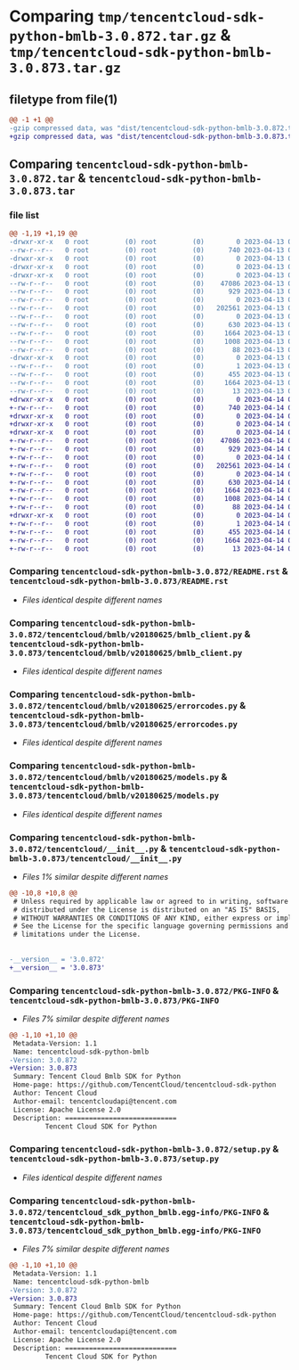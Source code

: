 # Comparing `tmp/tencentcloud-sdk-python-bmlb-3.0.872.tar.gz` & `tmp/tencentcloud-sdk-python-bmlb-3.0.873.tar.gz`

## filetype from file(1)

```diff
@@ -1 +1 @@
-gzip compressed data, was "dist/tencentcloud-sdk-python-bmlb-3.0.872.tar", last modified: Thu Apr 13 00:21:56 2023, max compression
+gzip compressed data, was "dist/tencentcloud-sdk-python-bmlb-3.0.873.tar", last modified: Fri Apr 14 00:20:25 2023, max compression
```

## Comparing `tencentcloud-sdk-python-bmlb-3.0.872.tar` & `tencentcloud-sdk-python-bmlb-3.0.873.tar`

### file list

```diff
@@ -1,19 +1,19 @@
-drwxr-xr-x   0 root         (0) root         (0)        0 2023-04-13 00:21:56.000000 tencentcloud-sdk-python-bmlb-3.0.872/
--rw-r--r--   0 root         (0) root         (0)      740 2023-04-13 00:21:55.000000 tencentcloud-sdk-python-bmlb-3.0.872/README.rst
-drwxr-xr-x   0 root         (0) root         (0)        0 2023-04-13 00:21:56.000000 tencentcloud-sdk-python-bmlb-3.0.872/tencentcloud/
-drwxr-xr-x   0 root         (0) root         (0)        0 2023-04-13 00:21:56.000000 tencentcloud-sdk-python-bmlb-3.0.872/tencentcloud/bmlb/
-drwxr-xr-x   0 root         (0) root         (0)        0 2023-04-13 00:21:56.000000 tencentcloud-sdk-python-bmlb-3.0.872/tencentcloud/bmlb/v20180625/
--rw-r--r--   0 root         (0) root         (0)    47086 2023-04-13 00:21:55.000000 tencentcloud-sdk-python-bmlb-3.0.872/tencentcloud/bmlb/v20180625/bmlb_client.py
--rw-r--r--   0 root         (0) root         (0)      929 2023-04-13 00:21:55.000000 tencentcloud-sdk-python-bmlb-3.0.872/tencentcloud/bmlb/v20180625/errorcodes.py
--rw-r--r--   0 root         (0) root         (0)        0 2023-04-13 00:21:55.000000 tencentcloud-sdk-python-bmlb-3.0.872/tencentcloud/bmlb/v20180625/__init__.py
--rw-r--r--   0 root         (0) root         (0)   202561 2023-04-13 00:21:55.000000 tencentcloud-sdk-python-bmlb-3.0.872/tencentcloud/bmlb/v20180625/models.py
--rw-r--r--   0 root         (0) root         (0)        0 2023-04-13 00:21:55.000000 tencentcloud-sdk-python-bmlb-3.0.872/tencentcloud/bmlb/__init__.py
--rw-r--r--   0 root         (0) root         (0)      630 2023-04-13 00:21:55.000000 tencentcloud-sdk-python-bmlb-3.0.872/tencentcloud/__init__.py
--rw-r--r--   0 root         (0) root         (0)     1664 2023-04-13 00:21:56.000000 tencentcloud-sdk-python-bmlb-3.0.872/PKG-INFO
--rw-r--r--   0 root         (0) root         (0)     1008 2023-04-13 00:21:55.000000 tencentcloud-sdk-python-bmlb-3.0.872/setup.py
--rw-r--r--   0 root         (0) root         (0)       88 2023-04-13 00:21:56.000000 tencentcloud-sdk-python-bmlb-3.0.872/setup.cfg
-drwxr-xr-x   0 root         (0) root         (0)        0 2023-04-13 00:21:56.000000 tencentcloud-sdk-python-bmlb-3.0.872/tencentcloud_sdk_python_bmlb.egg-info/
--rw-r--r--   0 root         (0) root         (0)        1 2023-04-13 00:21:56.000000 tencentcloud-sdk-python-bmlb-3.0.872/tencentcloud_sdk_python_bmlb.egg-info/dependency_links.txt
--rw-r--r--   0 root         (0) root         (0)      455 2023-04-13 00:21:56.000000 tencentcloud-sdk-python-bmlb-3.0.872/tencentcloud_sdk_python_bmlb.egg-info/SOURCES.txt
--rw-r--r--   0 root         (0) root         (0)     1664 2023-04-13 00:21:56.000000 tencentcloud-sdk-python-bmlb-3.0.872/tencentcloud_sdk_python_bmlb.egg-info/PKG-INFO
--rw-r--r--   0 root         (0) root         (0)       13 2023-04-13 00:21:56.000000 tencentcloud-sdk-python-bmlb-3.0.872/tencentcloud_sdk_python_bmlb.egg-info/top_level.txt
+drwxr-xr-x   0 root         (0) root         (0)        0 2023-04-14 00:20:25.000000 tencentcloud-sdk-python-bmlb-3.0.873/
+-rw-r--r--   0 root         (0) root         (0)      740 2023-04-14 00:20:25.000000 tencentcloud-sdk-python-bmlb-3.0.873/README.rst
+drwxr-xr-x   0 root         (0) root         (0)        0 2023-04-14 00:20:25.000000 tencentcloud-sdk-python-bmlb-3.0.873/tencentcloud/
+drwxr-xr-x   0 root         (0) root         (0)        0 2023-04-14 00:20:25.000000 tencentcloud-sdk-python-bmlb-3.0.873/tencentcloud/bmlb/
+drwxr-xr-x   0 root         (0) root         (0)        0 2023-04-14 00:20:25.000000 tencentcloud-sdk-python-bmlb-3.0.873/tencentcloud/bmlb/v20180625/
+-rw-r--r--   0 root         (0) root         (0)    47086 2023-04-14 00:20:25.000000 tencentcloud-sdk-python-bmlb-3.0.873/tencentcloud/bmlb/v20180625/bmlb_client.py
+-rw-r--r--   0 root         (0) root         (0)      929 2023-04-14 00:20:25.000000 tencentcloud-sdk-python-bmlb-3.0.873/tencentcloud/bmlb/v20180625/errorcodes.py
+-rw-r--r--   0 root         (0) root         (0)        0 2023-04-14 00:20:25.000000 tencentcloud-sdk-python-bmlb-3.0.873/tencentcloud/bmlb/v20180625/__init__.py
+-rw-r--r--   0 root         (0) root         (0)   202561 2023-04-14 00:20:25.000000 tencentcloud-sdk-python-bmlb-3.0.873/tencentcloud/bmlb/v20180625/models.py
+-rw-r--r--   0 root         (0) root         (0)        0 2023-04-14 00:20:25.000000 tencentcloud-sdk-python-bmlb-3.0.873/tencentcloud/bmlb/__init__.py
+-rw-r--r--   0 root         (0) root         (0)      630 2023-04-14 00:20:25.000000 tencentcloud-sdk-python-bmlb-3.0.873/tencentcloud/__init__.py
+-rw-r--r--   0 root         (0) root         (0)     1664 2023-04-14 00:20:25.000000 tencentcloud-sdk-python-bmlb-3.0.873/PKG-INFO
+-rw-r--r--   0 root         (0) root         (0)     1008 2023-04-14 00:20:25.000000 tencentcloud-sdk-python-bmlb-3.0.873/setup.py
+-rw-r--r--   0 root         (0) root         (0)       88 2023-04-14 00:20:25.000000 tencentcloud-sdk-python-bmlb-3.0.873/setup.cfg
+drwxr-xr-x   0 root         (0) root         (0)        0 2023-04-14 00:20:25.000000 tencentcloud-sdk-python-bmlb-3.0.873/tencentcloud_sdk_python_bmlb.egg-info/
+-rw-r--r--   0 root         (0) root         (0)        1 2023-04-14 00:20:25.000000 tencentcloud-sdk-python-bmlb-3.0.873/tencentcloud_sdk_python_bmlb.egg-info/dependency_links.txt
+-rw-r--r--   0 root         (0) root         (0)      455 2023-04-14 00:20:25.000000 tencentcloud-sdk-python-bmlb-3.0.873/tencentcloud_sdk_python_bmlb.egg-info/SOURCES.txt
+-rw-r--r--   0 root         (0) root         (0)     1664 2023-04-14 00:20:25.000000 tencentcloud-sdk-python-bmlb-3.0.873/tencentcloud_sdk_python_bmlb.egg-info/PKG-INFO
+-rw-r--r--   0 root         (0) root         (0)       13 2023-04-14 00:20:25.000000 tencentcloud-sdk-python-bmlb-3.0.873/tencentcloud_sdk_python_bmlb.egg-info/top_level.txt
```

### Comparing `tencentcloud-sdk-python-bmlb-3.0.872/README.rst` & `tencentcloud-sdk-python-bmlb-3.0.873/README.rst`

 * *Files identical despite different names*

### Comparing `tencentcloud-sdk-python-bmlb-3.0.872/tencentcloud/bmlb/v20180625/bmlb_client.py` & `tencentcloud-sdk-python-bmlb-3.0.873/tencentcloud/bmlb/v20180625/bmlb_client.py`

 * *Files identical despite different names*

### Comparing `tencentcloud-sdk-python-bmlb-3.0.872/tencentcloud/bmlb/v20180625/errorcodes.py` & `tencentcloud-sdk-python-bmlb-3.0.873/tencentcloud/bmlb/v20180625/errorcodes.py`

 * *Files identical despite different names*

### Comparing `tencentcloud-sdk-python-bmlb-3.0.872/tencentcloud/bmlb/v20180625/models.py` & `tencentcloud-sdk-python-bmlb-3.0.873/tencentcloud/bmlb/v20180625/models.py`

 * *Files identical despite different names*

### Comparing `tencentcloud-sdk-python-bmlb-3.0.872/tencentcloud/__init__.py` & `tencentcloud-sdk-python-bmlb-3.0.873/tencentcloud/__init__.py`

 * *Files 1% similar despite different names*

```diff
@@ -10,8 +10,8 @@
 # Unless required by applicable law or agreed to in writing, software
 # distributed under the License is distributed on an "AS IS" BASIS,
 # WITHOUT WARRANTIES OR CONDITIONS OF ANY KIND, either express or implied.
 # See the License for the specific language governing permissions and
 # limitations under the License.
 
 
-__version__ = '3.0.872'
+__version__ = '3.0.873'
```

### Comparing `tencentcloud-sdk-python-bmlb-3.0.872/PKG-INFO` & `tencentcloud-sdk-python-bmlb-3.0.873/PKG-INFO`

 * *Files 7% similar despite different names*

```diff
@@ -1,10 +1,10 @@
 Metadata-Version: 1.1
 Name: tencentcloud-sdk-python-bmlb
-Version: 3.0.872
+Version: 3.0.873
 Summary: Tencent Cloud Bmlb SDK for Python
 Home-page: https://github.com/TencentCloud/tencentcloud-sdk-python
 Author: Tencent Cloud
 Author-email: tencentcloudapi@tencent.com
 License: Apache License 2.0
 Description: ============================
         Tencent Cloud SDK for Python
```

### Comparing `tencentcloud-sdk-python-bmlb-3.0.872/setup.py` & `tencentcloud-sdk-python-bmlb-3.0.873/setup.py`

 * *Files identical despite different names*

### Comparing `tencentcloud-sdk-python-bmlb-3.0.872/tencentcloud_sdk_python_bmlb.egg-info/PKG-INFO` & `tencentcloud-sdk-python-bmlb-3.0.873/tencentcloud_sdk_python_bmlb.egg-info/PKG-INFO`

 * *Files 7% similar despite different names*

```diff
@@ -1,10 +1,10 @@
 Metadata-Version: 1.1
 Name: tencentcloud-sdk-python-bmlb
-Version: 3.0.872
+Version: 3.0.873
 Summary: Tencent Cloud Bmlb SDK for Python
 Home-page: https://github.com/TencentCloud/tencentcloud-sdk-python
 Author: Tencent Cloud
 Author-email: tencentcloudapi@tencent.com
 License: Apache License 2.0
 Description: ============================
         Tencent Cloud SDK for Python
```

